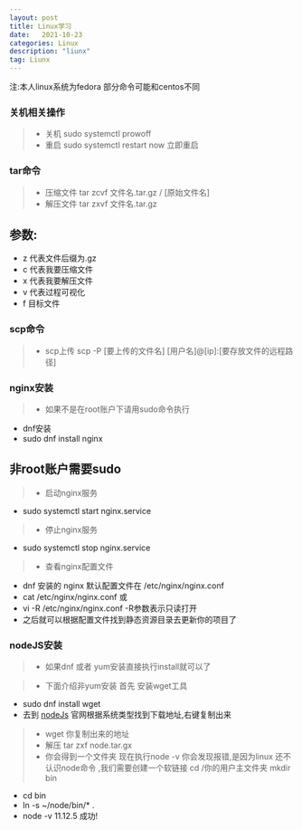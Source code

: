 ```yaml
---
layout: post
title: Linux学习
date:   2021-10-23
categories: Linux
description: "liunx"
tag: Liunx
---
```


 注:本人linux系统为fedora 部分命令可能和centos不同

### 关机相关操作
>* 关机 sudo systemctl prowoff
>* 重启 sudo systemctl restart now 立即重启


### tar命令
>* 压缩文件 tar zcvf 文件名.tar.gz / [原始文件名]
>* 解压文件 tar zxvf 文件名.tar.gz
## 参数: 
* z 代表文件后缀为.gz
* c 代表我要压缩文件
* x 代表我要解压文件
* v 代表过程可视化
* f 目标文件

### scp命令
>* scp上传  scp -P [要上传的文件名] [用户名]@[ip]:[要存放文件的远程路径]

### nginx安装
>* 如果不是在root账户下请用sudo命令执行
* dnf安装
* sudo dnf install nginx
## 非root账户需要sudo
>* 启动nginx服务
* sudo systemctl start nginx.service
>* 停止nginx服务
* sudo systemctl stop nginx.service

>* 查看nginx配置文件
* dnf 安装的 nginx 默认配置文件在 /etc/nginx/nginx.conf
* cat /etc/nginx/nginx.conf 或 
* vi -R /etc/nginx/nginx.conf -R参数表示只读打开
* 之后就可以根据配置文件找到静态资源目录去更新你的项目了

### nodeJS安装
>* 如果dnf 或者 yum安装直接执行install就可以了

>* 下面介绍非yum安装
首先 安装wget工具
* sudo dnf install wget
* 去到 [nodeJs](https://nodejs.org/zh-cn/) 官网根据系统类型找到下载地址,右键复制出来

>* wget 你复制出来的地址
>* 解压 tar zxf node.tar.gx
>* 你会得到一个文件夹 现在执行node -v 你会发现报错,是因为linux 还不认识node命令 ,我们需要创建一个软链接
cd /你的用户主文件夹 mkdir bin
* cd bin 
* ln -s ~/node/bin/* .
* node -v 11.12.5 成功!
